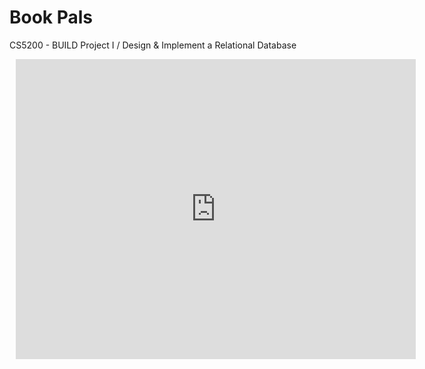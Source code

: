 # Book Pals
CS5200 - BUILD Project I / Design &amp; Implement a Relational Database

<div style="width: 640px; height: 480px; margin: 10px; position: relative;"><iframe allowfullscreen frameborder="0" style="width:640px; height:480px" src="https://lucid.app/documents/embeddedchart/a9c6c4ca-b345-4ad8-ace3-70e1f1886c2f" id="qRemPPfro--I"></iframe></div>
